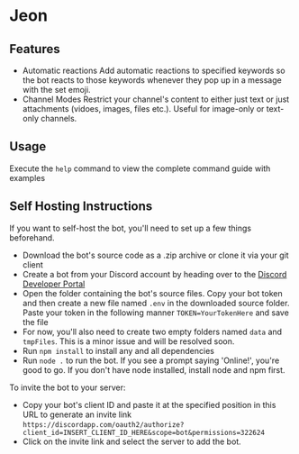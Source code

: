 # Jeon

## Features

- Automatic reactions
  Add automatic reactions to specified keywords so the bot reacts to those keywords whenever they pop up in a message with the set emoji.
- Channel Modes
  Restrict your channel's content to either just text or just attachments (vidoes, images, files etc.). Useful for image-only or text-only channels.
  
## Usage
Execute the `help` command to view the complete command guide with examples

## Self Hosting Instructions
If you want to self-host the bot, you'll need to set up a few things beforehand.
 
- Download the bot's source code as a .zip archive or clone it via your git client
- Create a bot from your Discord account by heading over to the [Discord Developer Portal](https://discordapp.com/developers)
- Open the folder containing the bot's source files. Copy your bot token and then create a new file named `.env` in the downloaded source folder. Paste your token in the following manner `TOKEN=YourTokenHere` and save the file
- For now, you'll also need to create two empty folders named `data` and `tmpFiles`. This is a minor issue and will be resolved soon.
- Run `npm install` to install any and all dependencies
- Run `node .` to run the bot. If you see a prompt saying 'Online!', you're good to go. If you don't have node installed, install node and npm first.

To invite the bot to your server: 
- Copy your bot's client ID and paste it at the specified position in this URL to generate an invite link
`https://discordapp.com/oauth2/authorize?client_id=INSERT_CLIENT_ID_HERE&scope=bot&permissions=322624`
- Click on the invite link and select the server to add the bot.
